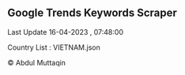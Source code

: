 

## Google Trends Keywords Scraper 
 
Last Update 16-04-2023 , 07:48:00

Country List :
VIETNAM.json



© Abdul Muttaqin 
